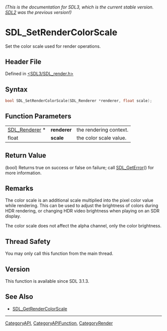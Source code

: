###### (This is the documentation for SDL3, which is the current stable version. [SDL2](https://wiki.libsdl.org/SDL2/) was the previous version!)
# SDL_SetRenderColorScale

Set the color scale used for render operations.

## Header File

Defined in [<SDL3/SDL_render.h>](https://github.com/libsdl-org/SDL/blob/main/include/SDL3/SDL_render.h)

## Syntax

```c
bool SDL_SetRenderColorScale(SDL_Renderer *renderer, float scale);
```

## Function Parameters

|                                |              |                        |
| ------------------------------ | ------------ | ---------------------- |
| [SDL_Renderer](SDL_Renderer) * | **renderer** | the rendering context. |
| float                          | **scale**    | the color scale value. |

## Return Value

(bool) Returns true on success or false on failure; call
[SDL_GetError](SDL_GetError)() for more information.

## Remarks

The color scale is an additional scale multiplied into the pixel color
value while rendering. This can be used to adjust the brightness of colors
during HDR rendering, or changing HDR video brightness when playing on an
SDR display.

The color scale does not affect the alpha channel, only the color
brightness.

## Thread Safety

You may only call this function from the main thread.

## Version

This function is available since SDL 3.1.3.

## See Also

- [SDL_GetRenderColorScale](SDL_GetRenderColorScale)

----
[CategoryAPI](CategoryAPI), [CategoryAPIFunction](CategoryAPIFunction), [CategoryRender](CategoryRender)

